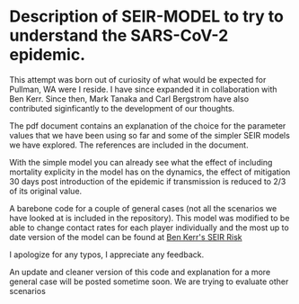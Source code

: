 # Description of SEIR-MODEL to try to understand the SARS-CoV-2 epidemic.

This attempt was born out of curiosity of what would be expected for Pullman, WA were I reside. I have since expanded it in collaboration with Ben Kerr. Since then, Mark Tanaka and Carl Bergstrom have also contributed siginficantly to the development of our thoughts.

The pdf document contains an explanation of the choice for the parameter values that we have been using so far and some of the simpler SEIR models we have explored. The references are included in the document.

With the simple model you can already see what the effect of including mortality explicity in the model has on the dynamics, the effect of mitigation 30 days post introduction of the epidemic if transmission is reduced to 2/3 of its original value.

A barebone code for a couple of general cases (not all the scenarios we have looked at is included in the repository). This model was modified to be able to change contact rates for each player individually and the most up to date version of the model can be found at [Ben Kerr's SEIR Risk](https://github.com/evokerr/SEIR_Risk_Model/)

I apologize for any typos, I appreciate any feedback.

An update and cleaner version of this code and explanation for a more general case will be posted sometime soon. We are trying to evaluate other scenarios
